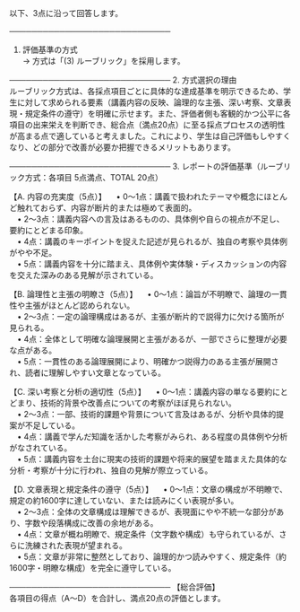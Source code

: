 以下、3点に沿って回答します。

─────────────────────────────
1. 評価基準の方式  
→ 方式は「(3) ルーブリック」を採用します。

─────────────────────────────
2. 方式選択の理由  
ルーブリック方式は、各採点項目ごとに具体的な達成基準を明示できるため、学生に対して求められる要素（講義内容の反映、論理的な主張、深い考察、文章表現・規定条件の遵守）を明確に示せます。また、評価者側も客観的かつ公平に各項目の出来栄えを判断でき、総合点（満点20点）に至る採点プロセスの透明性が高まる点で適していると考えました。これにより、学生は自己評価もしやすくなり、どの部分で改善が必要か把握できるメリットもあります。

─────────────────────────────
3. レポートの評価基準（ルーブリック方式：各項目 5点満点、TOTAL 20点）

【A. 内容の充実度（5点）】
 • 0～1点：講義で扱われたテーマや概念にほとんど触れておらず、内容が断片的または極めて表面的。  
 • 2～3点：講義内容への言及はあるものの、具体例や自らの視点が不足し、要約にとどまる印象。  
 • 4点：講義のキーポイントを捉えた記述が見られるが、独自の考察や具体例がやや不足。  
 • 5点：講義内容を十分に踏まえ、具体例や実体験・ディスカッションの内容を交えた深みのある見解が示されている。

【B. 論理性と主張の明瞭さ（5点）】
 • 0～1点：論旨が不明瞭で、論理の一貫性や主張がほとんど認められない。  
 • 2～3点：一定の論理構成はあるが、主張が断片的で説得力に欠ける箇所が見られる。  
 • 4点：全体として明確な論理展開と主張があるが、一部でさらに整理が必要な点がある。  
 • 5点：一貫性のある論理展開により、明確かつ説得力のある主張が展開され、読者に理解しやすい文章となっている。

【C. 深い考察と分析の適切性（5点）】
 • 0～1点：講義内容の単なる要約にとどまり、技術的背景や改善点についての考察がほぼ見られない。  
 • 2～3点：一部、技術的課題や背景について言及はあるが、分析や具体的提案が不足している。  
 • 4点：講義で学んだ知識を活かした考察がみられ、ある程度の具体例や分析がなされている。  
 • 5点：講義内容を土台に現実の技術的課題や将来的展望を踏まえた具体的な分析・考察が十分に行われ、独自の見解が際立っている。

【D. 文章表現と規定条件の遵守（5点）】
 • 0～1点：文章の構成が不明瞭で、規定の約1600字に達していない、または読みにくい表現が多い。  
 • 2～3点：全体の文章構成は理解できるが、表現面にやや不統一な部分があり、字数や段落構成に改善の余地がある。  
 • 4点：文章が概ね明瞭で、規定条件（文字数や構成）も守られているが、さらに洗練された表現が望まれる。  
 • 5点：文章が非常に整然としており、論理的かつ読みやすく、規定条件（約1600字・明瞭な構成）を完全に遵守している。

─────────────────────────────
【総合評価】  
各項目の得点（A～D）を合計し、満点20点の評価とします。